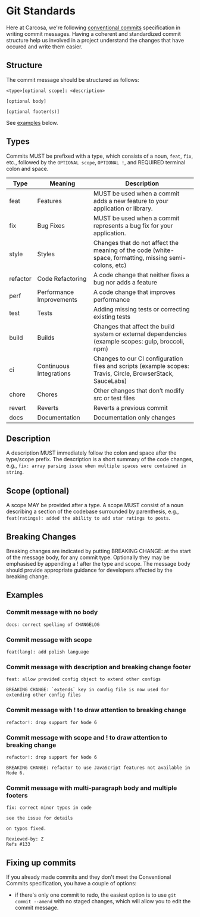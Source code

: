 # Git Standards

Here at Carcosa, we're following [conventional commits](https://www.conventionalcommits.org/en/v1.0.0-beta.4/) specification in writing commit messages. Having a coherent and standardized commit structure help us involved in a project understand the changes that have occured and write them easier.

## Structure

The commit message should be structured as follows:

```
<type>[optional scope]: <description>

[optional body]

[optional footer(s)]
```

See <a href="#examples">examples</a> below.

## Types

Commits MUST be prefixed with a type, which consists of a noun, `feat`, `fix`, etc., followed by the `OPTIONAL scope`, `OPTIONAL !`, and REQUIRED terminal colon and space.

| Type     | Meaning                    | Description                                                                                                   |
| -------- | -------------------------- | ------------------------------------------------------------------------------------------------------------- |
| feat     | Features                   | MUST be used when a commit adds a new feature to your application or library.                                 |
| fix      | Bug Fixes                  | MUST be used when a commit represents a bug fix for your application.                                         |
| style    | Styles                     | Changes that do not affect the meaning of the code (white­-space, format­ting, missing semi-c­olons, etc)     |
| refactor | Code Refact­oring          | A code change that neither fixes a bug nor adds a feature                                                     |
| perf     | Perfor­mance Improv­ements | A code change that improves perfor­mance                                                                      |
| test     | Tests                      | Adding missing tests or correcting existing tests                                                             |
| build    | Builds                     | Changes that affect the build system or external depend­encies (example scopes: gulp, broccoli, npm)          |
| ci       | Continuous Integr­ations   | Changes to our CI config­uration files and scripts (example scopes: Travis, Circle, Browse­rStack, SauceLabs) |
| chore    | Chores                     | Other changes that don’t modify src or test files                                                             |
| revert   | Reverts                    | Reverts a previous commit                                                                                     |
| docs     | Documentation              | Documentation only changes                                                                                    |

## Description

A description MUST immediately follow the colon and space after the type/scope prefix. The description is a short summary of the code changes, e.g., `fix: array parsing issue when multiple spaces were contained in string`.

## Scope (optional)

A scope MAY be provided after a type. A scope MUST consist of a noun describing a section of the codebase surrounded by parenthesis, e.g., `feat(ratings): added the ability to add star ratings to posts`.

## Breaking Changes

Breaking changes are indicated by putting BREAKING CHANGE: at the start of the message body, for any commit type. Optionally they may be emphasised by appending a ! after the type and scope. The message body should provide appropriate guidance for developers affected by the breaking change.

## <span id="examples">Examples</span>

### Commit message with no body

```
docs: correct spelling of CHANGELOG
```

### Commit message with scope

```
feat(lang): add polish language
```

### Commit message with description and breaking change footer

```
feat: allow provided config object to extend other configs

BREAKING CHANGE: `extends` key in config file is now used for extending other config files
```

### Commit message with ! to draw attention to breaking change

```
refactor!: drop support for Node 6
```

### Commit message with scope and ! to draw attention to breaking change

```
refactor!: drop support for Node 6

BREAKING CHANGE: refactor to use JavaScript features not available in Node 6.
```

### Commit message with multi-paragraph body and multiple footers

```
fix: correct minor typos in code

see the issue for details

on typos fixed.

Reviewed-by: Z
Refs #133
```

## Fixing up commits

If you already made commits and they don't meet the Conventional Commits specification, you have a couple of options:

- if there's only one commit to redo, the easiest option is to use `git commit --amend` with no staged changes, which will allow you to edit the commit message.
